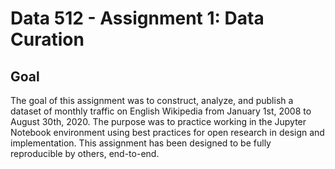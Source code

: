 # Data 512 - Assignment 1: Data Curation

## Goal

The goal of this assignment was to construct, analyze, and publish a dataset of monthly traffic on English Wikipedia from January 1st, 2008 to August 30th, 2020. The purpose was to practice working in the Jupyter Notebook environment using best practices for open research in design and implementation. This assignment has been designed to be fully reproducible by others, end-to-end.

